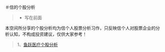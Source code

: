 ＃信的个股分析
> + 写在前面

本空间所分享的个股分析均为信个人股票分析习作，只反映信个人对股票企业的分析认知，不构成投资建议，仅供大家参考！

> 1、[鱼跃医疗个股分析](./stock_analysis_yuyueyiliao.md)
